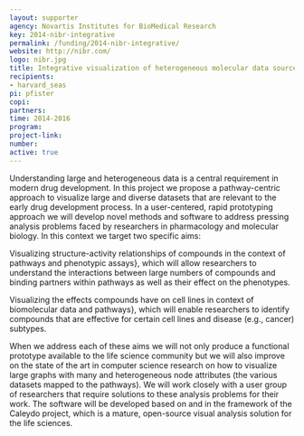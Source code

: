 ```yaml
---
layout: supporter
agency: Novartis Institutes for BioMedical Research
key: 2014-nibr-integrative
permalink: /funding/2014-nibr-integrative/
website: http://nibr.com/
logo: nibr.jpg
title: Integrative visualization of heterogeneous molecular data sources
recipients:
- harvard_seas
pi: pfister
copi:
partners:
time: 2014-2016
program: 
project-link: 
number: 
active: true
---
```

Understanding large and heterogeneous data is a central requirement in modern drug development. In this project we propose a pathway-centric approach to visualize large and diverse datasets that are relevant to the early drug development process. In a user-centered, rapid prototyping approach we will develop novel methods and software to address pressing analysis problems faced by researchers in pharmacology and molecular biology. In this context we target two specific aims:

Visualizing structure-activity relationships of compounds in the context of pathways and phenotypic assays}, which will allow researchers to understand the interactions between large numbers of compounds and binding partners within pathways as well as their effect on the phenotypes.

Visualizing the effects compounds have on cell lines in context of biomolecular data and pathways}, which will enable researchers to identify compounds that are effective for certain cell lines and disease (e.g., cancer) subtypes.
  
When we address each of these aims we will not only produce a functional prototype available to the life science community but we will also improve on the state of the art in computer science research on how to visualize large graphs with many and heterogeneous node attributes (the various datasets mapped to the pathways). We will work closely with a user group of researchers that require solutions to these analysis problems for their work. The software will be developed based on and in the framework of the Caleydo project, which is a mature, open-source visual analysis solution for the life sciences.  